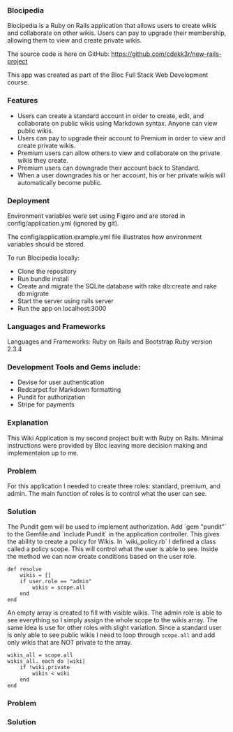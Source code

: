 <h3>Blocipedia</h3>

Blocipedia is a Ruby on Rails application that allows users to create wikis and collaborate on other wikis. Users can pay to upgrade their membership, allowing them to view and create private wikis.

The source code is here on GitHub: https://github.com/cdekk3r/new-rails-project

This app was created as part of the Bloc Full Stack Web Development course.

<h3>Features</h3>

- Users can create a standard account in order to create, edit, and collaborate on public wikis using Markdown syntax. Anyone can view public wikis.
- Users can pay to upgrade their account to Premium in order to view and create private wikis.
- Premium users can allow others to view and collaborate on the private wikis they create.
- Premium users can downgrade their account back to Standard.
- When a user downgrades his or her account, his or her private wikis will automatically become public.

<h3>Deployment</h3>

Environment variables were set using Figaro and are stored in config/application.yml (ignored by git).

The config/application.example.yml file illustrates how environment variables should be stored.

To run Blocipedia locally:

- Clone the repository
- Run bundle install
- Create and migrate the SQLite database with rake db:create and rake db:migrate
- Start the server using rails server
- Run the app on localhost:3000

<h3>Languages and Frameworks</h3>

Languages and Frameworks: Ruby on Rails and Bootstrap
Ruby version 2.3.4

<h3>Development Tools and Gems include:</h3>

- Devise for user authentication
- Redcarpet for Markdown formatting
- Pundit for authorization
- Stripe for payments

<h3>Explanation</h3>

This Wiki Application is my second project built with Ruby on Rails. Minimal instructions were provided by Bloc leaving more decision making and implementaion up to me.

<h3>Problem</h3>
For this application I needed to create three roles: standard, premium, and admin. The main function of roles is to control what the user can see.

<h3>Solution</h3>
The Pundit gem will be used to implement authorization. Add `gem "pundit"` to the Gemfile and `include Pundit` in the application controller. This gives the ability to create a policy for Wikis. In `wiki_policy.rb`
I defined a class called a policy scope. This will control what the user is able to see. Inside the method we can now create conditions based on the user role.

```
def resolve
    wikis = []
    if user.role == "admin"
        wikis = scope.all
    end
end
```

An empty array is created to fill with visible wikis. The admin role is able to see everything so I simply assign the whole scope to the wikis array. The same idea is use for other roles with slight variation.
Since a standard user is only able to see public wikis I need to loop through `scope.all` and add only wikis that are NOT private to the array.

```
wikis_all = scope.all
wikis_all. each do |wiki|
    if !wiki.private
        wikis < wiki
    end
end
```


<h3>Problem</h3>

<h3>Solution</h3>


